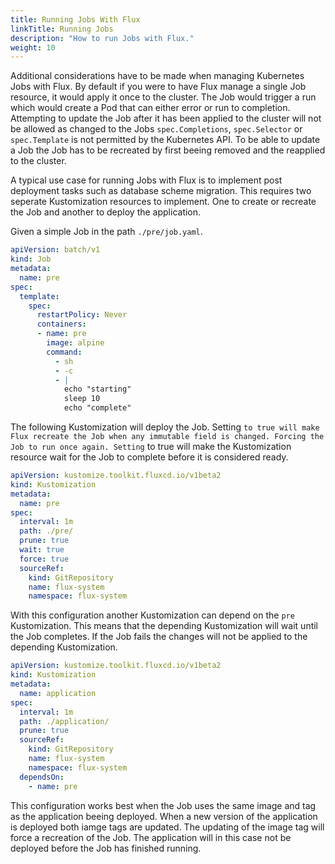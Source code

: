 ```yaml
---
title: Running Jobs With Flux
linkTitle: Running Jobs
description: "How to run Jobs with Flux."
weight: 10
---
```


Additional considerations have to be made when managing Kubernetes Jobs with Flux. By default if you were to have Flux manage a single Job resource, it would apply it once to the cluster. The Job would trigger a run which would create a Pod that can either error or run to completion. Attempting to update the Job after it has been applied to the cluster will not be allowed as changed to the Jobs `spec.Completions`, `spec.Selector` or `spec.Template` is not permitted by the Kubernetes API. To be able to update a Job the Job has to be recreated by first beeing removed and the reapplied to the cluster.

A typical use case for running Jobs with Flux is to implement post deployment tasks such as database scheme migration. This requires two seperate Kustomization resources to implement. One to create or recreate the Job and another to deploy the application.

Given a simple Job in the path `./pre/job.yaml`.

```yaml
apiVersion: batch/v1
kind: Job
metadata:
  name: pre
spec:
  template:
    spec:
      restartPolicy: Never
      containers:
      - name: pre
        image: alpine
        command:
          - sh
          - -c
          - |
            echo "starting"
            sleep 10
            echo "complete"
```

The following Kustomization will deploy the Job. Setting `` to true will make Flux recreate the Job when any immutable field is changed. Forcing the Job to run once again. Setting `` to true will make the Kustomization resource wait for the Job to complete before it is considered ready.

```yaml
apiVersion: kustomize.toolkit.fluxcd.io/v1beta2
kind: Kustomization
metadata:
  name: pre
spec:
  interval: 1m
  path: ./pre/
  prune: true
  wait: true
  force: true
  sourceRef:
    kind: GitRepository
    name: flux-system
    namespace: flux-system
```

With this configuration another Kustomization can depend on the `pre` Kustomization. This means that the depending Kustomization will wait until the Job completes. If the Job fails the changes will not be applied to the depending Kustomization.

```yaml
apiVersion: kustomize.toolkit.fluxcd.io/v1beta2
kind: Kustomization
metadata:
  name: application
spec:
  interval: 1m
  path: ./application/
  prune: true
  sourceRef:
    kind: GitRepository
    name: flux-system
    namespace: flux-system
  dependsOn:
    - name: pre
```

This configuration works best when the Job uses the same image and tag as the application beeing deployed. When a new version of the application is deployed both iamge tags are updated. The updating of the image tag will force a recreation of the Job. The application will in this case not be deployed before the Job has finished running.
